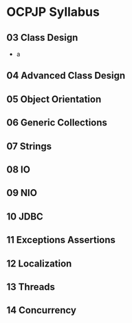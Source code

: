 # OCPJP Syllabus

## 03 Class Design
* a

## 04 Advanced Class Design

## 05 Object Orientation

## 06 Generic Collections

## 07 Strings

## 08 IO

## 09 NIO

## 10 JDBC

## 11 Exceptions Assertions

## 12 Localization

## 13 Threads

## 14 Concurrency
